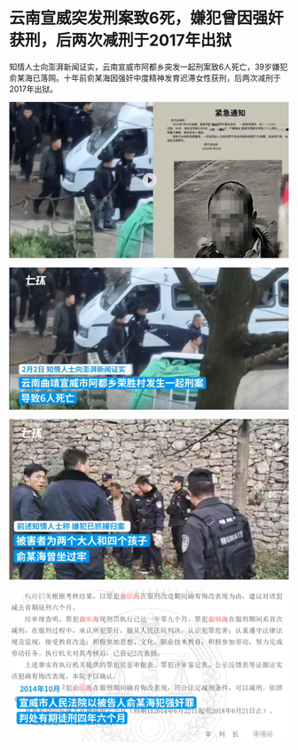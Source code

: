 # 云南宣威突发刑案致6死，嫌犯曾因强奸获刑，后两次减刑于2017年出狱

知情人士向澎湃新闻证实，云南宣威市阿都乡突发一起刑案致6人死亡，39岁嫌犯俞某海已落网。十年前俞某海因强奸中度精神发育迟滞女性获刑，后两次减刑于2017年出狱。

![00dda1e676fe94adf6ae1e5ba6a215fa.jpg](https://raw.githubusercontent.com/qqhsx/qqnews_image/main/2024/02/02/云南宣威突发刑案致6死，嫌犯曾因强奸获刑，后两次减刑于2017年出狱/00dda1e676fe94adf6ae1e5ba6a215fa.jpg)

![ac1a833ce1719cd1b3f4449f709c2a7d.jpg](https://raw.githubusercontent.com/qqhsx/qqnews_image/main/2024/02/02/云南宣威突发刑案致6死，嫌犯曾因强奸获刑，后两次减刑于2017年出狱/ac1a833ce1719cd1b3f4449f709c2a7d.jpg)

![4c7a26964dd1e16b486d7e664e6d9bb8.jpg](https://raw.githubusercontent.com/qqhsx/qqnews_image/main/2024/02/02/云南宣威突发刑案致6死，嫌犯曾因强奸获刑，后两次减刑于2017年出狱/4c7a26964dd1e16b486d7e664e6d9bb8.jpg)

![9a4c5d11072ef6251b6c2e45f2669040.jpg](https://raw.githubusercontent.com/qqhsx/qqnews_image/main/2024/02/02/云南宣威突发刑案致6死，嫌犯曾因强奸获刑，后两次减刑于2017年出狱/9a4c5d11072ef6251b6c2e45f2669040.jpg)

